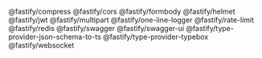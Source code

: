@fastify/compress
@fastify/cors
@fastify/formbody
@fastify/helmet
@fastify/jwt
@fastify/multipart
@fastify/one-line-logger
@fastify/rate-limit
@fastify/redis
@fastify/swagger
@fastify/swagger-ui
@fastify/type-provider-json-schema-to-ts
@fastify/type-provider-typebox
@fastify/websocket
